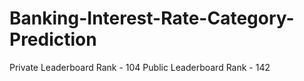 # Banking-Interest-Rate-Category-Prediction

Private Leaderboard Rank - 104
Public Leaderboard Rank - 142
